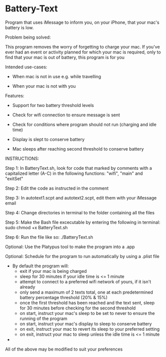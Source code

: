 # Battery-Text
Program that uses iMessage to inform you, on your iPhone, that your mac's battery is low. 

Problem being solved:

This program removes the worry of forgetting to charge your mac. If you've ever had an event or activity planned for which your mac is required, only to find that your mac is out of battery, this program is for you

Intended use-cases: 

* When mac is not in use e.g. while travelling

* When your mac is not with you

Features:

* Support for two battery threshold levels

* Check for wifi connection to ensure message is sent

* Check for conditions where program should not run (charging and idle time)

* Display is slept to conserve battery

* Mac sleeps after reaching second threshold to conserve battery

INSTRUCTIONS:

Step 1: In BatteryText.sh, look for code that marked by comments with a capitalized letter (A-C) in the following functions: "wifi", "main" and "exitSet"

Step 2: Edit the code as instructed in the comment

Step 3: In autotext1.scpt and autotext2.scpt, edit them with your iMessage email

Step 4: Change directories in terminal to the folder containing all the files

Step 5: Make the Bash file excecutable by entering the following in terminal: sudo chmod +x BatteryText.sh

Step 6: Run the file like so: ./BatteryText.sh


Optional: Use the Platypus tool to make the program into a .app

Optional: Schedule for the program to run automatically by using a .plist file


* By default the program will:
	- exit if your mac is being charged
	- sleep for 30 minutes if your idle time is <= 1 minute
	- attempt to connect to a preferred wifi network of yours, if it isn't already
	- only send a maximum of 2 texts total, one at each predetermined battery percentage threshold (20% & 15%)
	- once the first threshold has been reached and the text sent, sleep for 30 minutes before checking for the second threshold
	- on start, instruct your mac's sleep to be set to never to ensure the running of the program
	- on start, instruct your mac's display to sleep to conserve battery
	- on exit, instruct your mac to revert its sleep to your preferred setting
	- on exit, instruct your mac to sleep unless the idle time is <= 1 minute
*


All of the above may be modified to suit your preferences